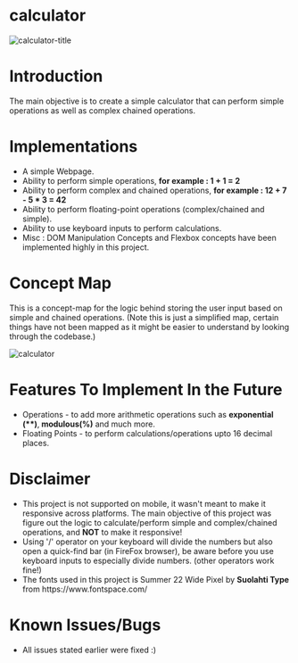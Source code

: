 # calculator

![calculator-title](https://github.com/mohammednumaan/calculator/assets/138296610/d0bb1cc8-cd5f-4bed-96fa-2f8d42581f9c)

# Introduction

The main objective is to create a simple calculator that can perform simple operations as well as complex chained operations.

# Implementations
<ul>
  <li> A simple Webpage.</li>
  <li> Ability to perform simple operations, <b>for example : 1 + 1 = 2</b></li>
  <li> Ability to perform complex and chained operations, <b>for example : 12 + 7 - 5 * 3 = 42</b></li>
  <li> Ability to perform floating-point operations (complex/chained and simple).</li>
  <li> Ability to use keyboard inputs to perform calculations.</li>
  <li> Misc : DOM Manipulation Concepts and Flexbox concepts have been implemented highly in this project.</li>
</ul>

# Concept Map

This is a concept-map for the logic behind storing the user input based on simple and chained operations. (Note this is just a simplified map, certain things have not been mapped as it might be easier to understand by looking through the codebase.)

![calculator](https://github.com/mohammednumaan/calculator/assets/138296610/4308124c-d95a-4be9-b344-9804565458c6)


# Features To Implement In the Future

<ul>
  <li>Operations - to add more arithmetic operations such as <b>exponential (**)</b>,<b> modulous(%)</b> and much more.</li>
  <li>Floating Points - to perform calculations/operations upto 16 decimal places.</li>
</ul>

# Disclaimer

<ul>
  <li>This project is not supported on mobile, it wasn't meant to make it responsive across platforms. The main objective of this project was figure out the logic to calculate/perform simple and complex/chained operations, and <b>NOT</b> to make it responsive!</li>
  <li>Using '/' operator on your keyboard will divide the numbers but also open a quick-find bar (in FireFox browser), be aware before you use keyboard inputs to especially divide numbers. (other operators work fine!)
  <li>The fonts used in this project is Summer 22 Wide Pixel by <b>Suolahti Type</b> from https://www.fontspace.com/</li>
</ul>

# Known Issues/Bugs

<ul>
<li>All issues stated earlier were fixed :)</li>
</ul>

